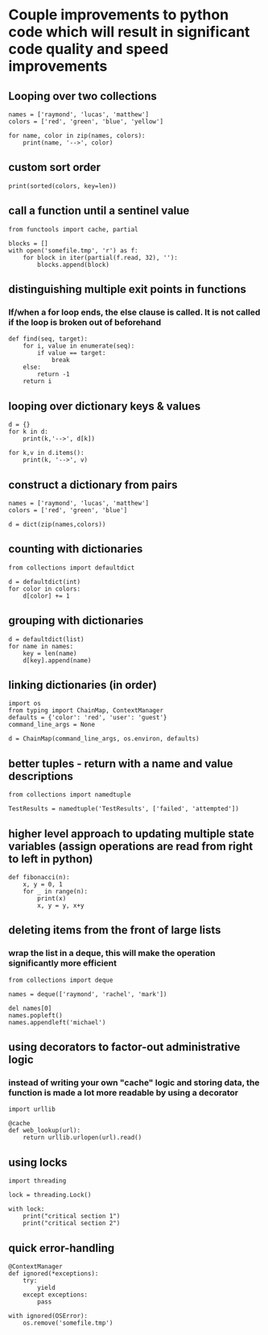 # Couple improvements to python code which will result in significant code quality and speed improvements


## Looping over two collections
```
names = ['raymond', 'lucas', 'matthew']
colors = ['red', 'green', 'blue', 'yellow']

for name, color in zip(names, colors):
    print(name, '-->', color)
```

## custom sort order
```
print(sorted(colors, key=len))
```

## call a function until a sentinel value
```
from functools import cache, partial

blocks = []
with open('somefile.tmp', 'r') as f:
    for block in iter(partial(f.read, 32), ''):
        blocks.append(block)
```

## distinguishing multiple exit points in functions
### If/when a for loop ends, the else clause is called. It is not called if the loop is broken out of beforehand
```
def find(seq, target):
    for i, value in enumerate(seq):
        if value == target:
            break
    else:
        return -1
    return i
```

## looping over dictionary keys & values
```
d = {}
for k in d:
    print(k,'-->', d[k])

for k,v in d.items():
    print(k, '-->', v)
```

## construct a dictionary from pairs
```
names = ['raymond', 'lucas', 'matthew']
colors = ['red', 'green', 'blue']

d = dict(zip(names,colors))
```

## counting with dictionaries
```
from collections import defaultdict

d = defaultdict(int)
for color in colors:
    d[color] += 1
```

## grouping with dictionaries
```
d = defaultdict(list)
for name in names:
    key = len(name)
    d[key].append(name)
```

## linking dictionaries (in order)
```
import os
from typing import ChainMap, ContextManager
defaults = {'color': 'red', 'user': 'guest'}
command_line_args = None

d = ChainMap(command_line_args, os.environ, defaults)
```

## better tuples - return with a name and value descriptions
```
from collections import namedtuple

TestResults = namedtuple('TestResults', ['failed', 'attempted'])
```

## higher level approach to updating multiple state variables (assign operations are read from right to left in python)
```
def fibonacci(n):
    x, y = 0, 1
    for _ in range(n):
        print(x)
        x, y = y, x+y
```

## deleting items from the front of large lists
### wrap the list in a deque, this will make the operation significantly more efficient
```
from collections import deque

names = deque(['raymond', 'rachel', 'mark'])

del names[0]
names.popleft()
names.appendleft('michael')
```

## using decorators to factor-out administrative logic
### instead of writing your own "cache" logic and storing data, the function is made a lot more readable by using a decorator
```
import urllib

@cache
def web_lookup(url):
    return urllib.urlopen(url).read()
```

## using locks
```
import threading

lock = threading.Lock()

with lock:
    print("critical section 1")
    print("critical section 2")
```

## quick error-handling
```
@ContextManager
def ignored(*exceptions):
    try:
        yield
    except exceptions:
        pass

with ignored(OSError):
    os.remove('somefile.tmp')
```